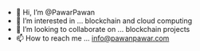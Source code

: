 - 👋 Hi, I’m @PawarPawan
- 👀 I’m interested in ... blockchain and cloud computing
- 💞️ I’m looking to collaborate on ... blockchain projects
- 📫 How to reach me ... info@pawanpawar.com

<!---
PawarPawan/PawarPawan is a ✨ special ✨ repository because its `README.md` (this file) appears on your GitHub profile.
You can click the Preview link to take a look at your changes.
--->
